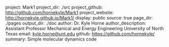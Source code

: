 project: Mark1
project_dir: ./src
project_github: http://github.com/hornekyle/Mark1
project_website: http://hornekyle.github.io/Mark1/
display: public
source: true
page_dir: ./pages
output_dir: ./doc
author: Dr. Kyle Horne
author_description: Assistant Professor
    Mechanical and Energy Engineering
    University of North Texas
email: kyle.horne@unt.edu
github: https://github.com/hornekyle/
summary: Simple molecular dynamics code


